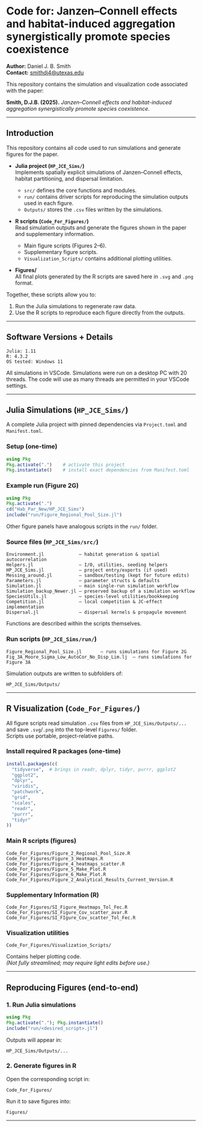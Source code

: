 # Code for: Janzen–Connell effects and habitat-induced aggregation synergistically promote species coexistence

**Author:** Daniel J. B. Smith  
**Contact:** smithdj4@utexas.edu  

This repository contains the simulation and visualization code associated with the paper:

**Smith, D.J.B. (2025).** *Janzen–Connell effects and habitat-induced aggregation synergistically promote species coexistence.*

---

## Introduction

This repository contains all code used to run simulations and generate figures for the paper.  

- **Julia project (`HP_JCE_Sims/`)**  
  Implements spatially explicit simulations of Janzen–Connell effects, habitat partitioning, and dispersal limitation.  
  - `src/` defines the core functions and modules.  
  - `run/` contains driver scripts for reproducing the simulation outputs used in each figure.  
  - `Outputs/` stores the `.csv` files written by the simulations.  

- **R scripts (`Code_For_Figures/`)**  
  Read simulation outputs and generate the figures shown in the paper and supplementary information.  
  - Main figure scripts (Figures 2–6).  
  - Supplementary figure scripts.  
  - `Visualization_Scripts/` contains additional plotting utilities.  

- **Figures/**  
  All final plots generated by the R scripts are saved here in `.svg` and `.png` format.  

Together, these scripts allow you to:  
1. Run the Julia simulations to regenerate raw data.  
2. Use the R scripts to reproduce each figure directly from the outputs.  

---

## Software Versions + Details

```text
Julia: 1.11
R: 4.3.2
OS tested: Windows 11
```
All simulations in VSCode. Simulations were run on a desktop PC with 20 threads. The code will use as many threads are permitted in your VSCode settings.  

---

## Julia Simulations (`HP_JCE_Sims/`)

A complete Julia project with pinned dependencies via `Project.toml` and `Manifest.toml`.

### Setup (one-time)

```julia
using Pkg
Pkg.activate(".")    # activate this project
Pkg.instantiate()    # install exact dependencies from Manifest.toml
```

### Example run (Figure 2G)

```julia
using Pkg
Pkg.activate(".")     
cd("Hab_Par_New/HP_JCE_Sims")
include("run/Figure_Regional_Pool_Size.jl")
```

Other figure panels have analogous scripts in the `run/` folder.

### Source files (`HP_JCE_Sims/src/`)

```text
Environment.jl             — habitat generation & spatial autocorrelation
Helpers.jl                 — I/O, utilities, seeding helpers
HP_JCE_Sims.jl             — project entry/exports (if used)
Messing_around.jl          — sandbox/testing (kept for future edits)
Parameters.jl              — parameter structs & defaults
Simulation.jl              — main single-run simulation workflow
Simulation_backup_Newer.jl — preserved backup of a simulation workflow
SpeciesUtils.jl            — species-level utilities/bookkeeping
Competition.jl             — local competition & JC-effect implementation
Dispersal.jl               — dispersal kernels & propagule movement
```

Functions are described within the scripts themselves.

### Run scripts (`HP_JCE_Sims/run/`)

```text
Figure_Regional_Pool_Size.jl       — runs simulations for Figure 2G
Fig_3A_Moore_Sigma_Low_AutoCor_No_Disp_Lim.lj  — runs simulations for Figure 3A
```

Simulation outputs are written to subfolders of:

```text
HP_JCE_Sims/Outputs/
```

---

## R Visualization (`Code_For_Figures/`)

All figure scripts read simulation `.csv` files from `HP_JCE_Sims/Outputs/...` and save `.svg`/`.png` into the top-level `Figures/` folder.  
Scripts use portable, project-relative paths.

### Install required R packages (one-time)

```r
install.packages(c(
  "tidyverse",  # brings in readr, dplyr, tidyr, purrr, ggplot2
  "ggplot2",
  "dplyr",
  "viridis",
  "patchwork",
  "grid",
  "scales",
  "readr",
  "purrr",
  "tidyr"
))
```

### Main R scripts (figures)

```text
Code_For_Figures/Figure_2_Regional_Pool_Size.R
Code_For_Figures/Figure_3_Heatmaps.R
Code_For_Figures/Figure_4_heatmaps_scatter.R
Code_For_Figures/Figure_5_Make_Plot.R
Code_For_Figures/Figure_6_Make_Plot.R
Code_For_Figures/Figure_2_Analytical_Results_Current_Version.R
```

### Supplementary Information (R)

```text
Code_For_Figures/SI_Figure_Heatmaps_Tol_Fec.R
Code_For_Figures/SI_Figure_Cov_scatter_avar.R
Code_For_Figures/SI_FIgure_Cov_scatter_Tol_Fec.R
```

### Visualization utilities

```text
Code_For_Figures/Visualization_Scripts/
```

Contains helper plotting code.  
*(Not fully streamlined; may require light edits before use.)*

---

## Reproducing Figures (end-to-end)

### 1. Run Julia simulations

```julia
using Pkg
Pkg.activate("."); Pkg.instantiate()
include("run/<desired_script>.jl")
```

Outputs will appear in:

```text
HP_JCE_Sims/Outputs/...
```

### 2. Generate figures in R

Open the corresponding script in:

```text
Code_For_Figures/
```

Run it to save figures into:

```text
Figures/
```

---


